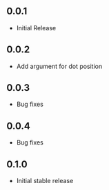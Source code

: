 ## 0.0.1

* Initial Release

## 0.0.2

* Add argument for dot position

## 0.0.3

* Bug fixes

## 0.0.4

* Bug fixes

## 0.1.0

* Initial stable release
